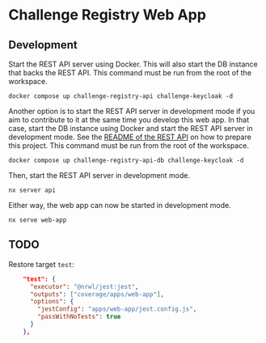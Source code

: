 # Challenge Registry Web App

## Development

Start the REST API server using Docker. This will also start the DB instance
that backs the REST API. This command must be run from the root of the
workspace.

```console
docker compose up challenge-registry-api challenge-keycloak -d
```

Another option is to start the REST API server in development mode if you aim to
contribute to it at the same time you develop this web app. In that case, start
the DB instance using Docker and start the REST API server in development mode.
See the [README of the REST API](../api/README.md) on how to prepare this
project. This command must be run from the root of the workspace.

```console
docker compose up challenge-registry-api-db challenge-keycloak -d
```

Then, start the REST API server in development mode.

```console
nx server api
```

Either way, the web app can now be started in development mode.

```console
nx serve web-app
```

## TODO

Restore target `test`:

```json
    "test": {
      "executor": "@nrwl/jest:jest",
      "outputs": ["coverage/apps/web-app"],
      "options": {
        "jestConfig": "apps/web-app/jest.config.js",
        "passWithNoTests": true
      }
    },
```